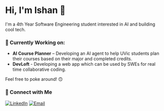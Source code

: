 # Hi, I'm Ishan 👋

I'm a 4th Year Software Engineering student interested in AI and building cool tech.

### 🔭 Currently Working on:
- **AI Course Planner** – Developing an AI agent to help UVic students plan their courses based on their major and completed credits.
- **DevLoft** - Developing a web app which can be used by SWEs for real time collaborative coding.

Feel free to poke around! 🙃


### 🔗 Connect with Me
[![LinkedIn](https://img.shields.io/badge/LinkedIn-blue?style=flat&logo=linkedin)](https://www.linkedin.com/in/ishan-sandhu3121/) [![Email](https://img.shields.io/badge/Email-D14836?style=flat&logo=gmail&logoColor=white)](mailto:itsishan022@gmail.com)


